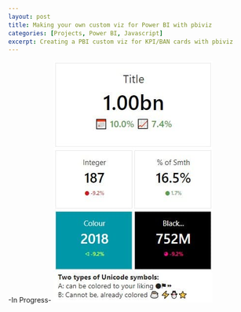 ```yaml
---
layout: post
title: Making your own custom viz for Power BI with pbiviz
categories: [Projects, Power BI, Javascript]
excerpt: Creating a PBI custom viz for KPI/BAN cards with pbiviz
---
```


-In Progress-
![Alt text](https://raw.githubusercontent.com/iiaen/iiaen.github.io/master/images/post_images/PBI-kpiCard-sample.jpg "a title")
